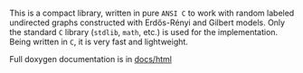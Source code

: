 This is a compact library, written in pure `ANSI C` to work with random labeled undirected graphs constructed with Erdős-Rényi and Gilbert models. Only the standard `C` library (`stdlib`, `math`, etc.) is used for the implementation. Being written in `C`, it is very fast and lightweight.

Full doxygen documentation is in [docs/html](https://github.com/andrewha/random_graphs/tree/main/docs/html)
